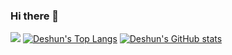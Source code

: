 ### Hi there 👋
![](https://komarev.com/ghpvc/?username=chestnutpro)
 [![Deshun's Top Langs](https://github-readme-stats.vercel.app/api/top-langs/?username=chestnutpro)](https://github.com/chestnutpro)
  [![Deshun's GitHub stats](https://github-readme-stats.vercel.app/api?username=chestnutpro)](https://github.com/chestnutpro)
<!--
**chestnutpro/chestnutpro** is a ✨ _special_ ✨ repository because its `README.md` (this file) appears on your GitHub profile.

Here are some ideas to get you started:

- 🔭 I’m currently working on ...
- 🌱 I’m currently learning ...
- 👯 I’m looking to collaborate on ...
- 🤔 I’m looking for help with ...
- 💬 Ask me about ...
- 📫 How to reach me: ...
- 😄 Pronouns: ...
- ⚡ Fun fact: ...
-->
